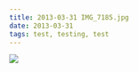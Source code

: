 ```yaml
---
title: 2013-03-31 IMG_7185.jpg
date: 2013-03-31
tags: test, testing, test 
---
```


<img src="/files/2013-03-31/IMG_7185.jpg"/>

